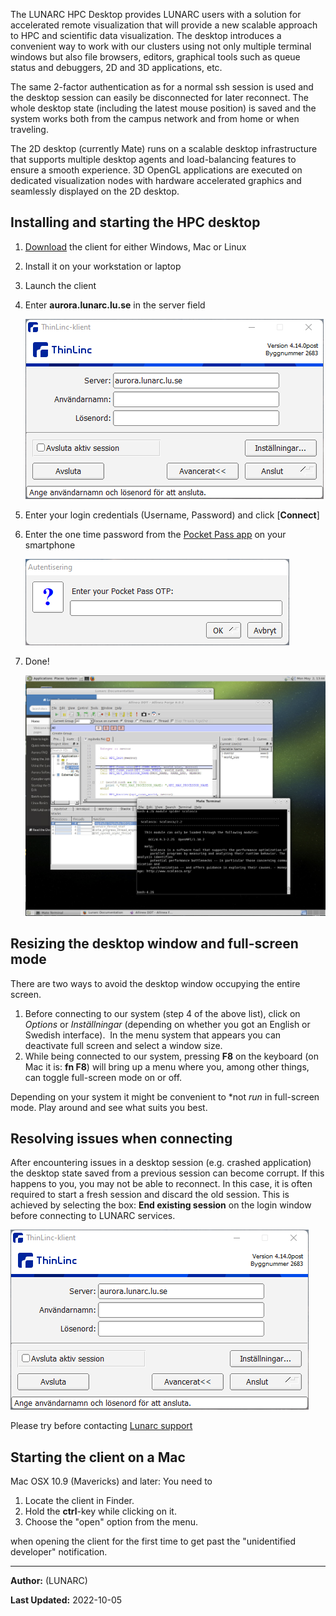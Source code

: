 The LUNARC HPC Desktop provides LUNARC users with a solution for accelerated remote visualization that will provide a new scalable approach to HPC and scientific data visualization. The desktop introduces a convenient way to work with our clusters using not only multiple terminal windows but also file browsers, editors, graphical tools such as queue status and debuggers, 2D and 3D applications, etc.

The same 2-factor authentication as for a normal ssh session is used and the desktop session can easily be disconnected for later reconnect. The whole desktop state (including the latest mouse position) is saved and the system works both from the campus network and from home or when traveling.

The 2D desktop (currently Mate) runs on a scalable desktop infrastructure that supports multiple desktop agents and load-balancing features to ensure a smooth experience. 3D OpenGL applications are executed on dedicated visualization nodes with hardware accelerated graphics and seamlessly displayed on the 2D desktop.

## Installing and starting the HPC desktop

 1. [Download](https://www.cendio.com/thinlinc/download "Download") the client for either Windows, Mac or Linux 
 1. Install it on your workstation or laptop
 1. Launch the client
 1. Enter **aurora.lunarc.lu.se** in the server field 
 
    ![login window](../images/desktopLogin.png "Desktop login window")
 
 1. Enter your login credentials (Username, Password) and click [**Connect**]
 1. Enter the one time password from the [Pocket Pass app](/../getting_started/authenticator_howto/) on your smartphone
 
    ![otp input screen](../images/desktopOTP.png "OTP input screen")
 
 1. Done!

    ![sample screen](../images/desktopSampleScreen.png "Desktop sample screen")


## Resizing the desktop window and full-screen mode

There are two ways to avoid the desktop window occupying the entire screen. 

 1. Before connecting to our system (step 4 of the above list), click on *Options* or *Inställningar* (depending on whether you got an English or Swedish interface).  In the menu system that appears you can deactivate full screen and select a window size.  
 2. While being connected to our system, pressing **F8** on the keyboard (on Mac it is: **fn F8**) will bring up a menu where you, among other things, can toggle full-screen mode on or off. 

Depending on your system it might be convenient to *not _run_ in full-screen mode. Play around and see what suits you best.

## Resolving issues when connecting

After encountering issues in a desktop session (e.g. crashed application) the desktop state saved from a previous session can become corrupt. If this happens to you, you may not be able to reconnect. In this case, it is often required to start a fresh session and discard the old session.  This is achieved by selecting the box: **End existing session** on the login window before connecting to LUNARC services.

![login window](../images/desktopLogin.png "Desktop login window")

Please try before contacting [Lunarc support](http://www.lunarc.lu.se/support/support_form "LUNARC support form")

## Starting the client on a Mac

Mac OSX 10.9 (Mavericks) and later: You need to

 1. Locate the client in Finder.
 2. Hold the **ctrl**-key while clicking on it.
 3. Choose the "open" option from the menu.

when opening the client for the first time to get past the "unidentified developer" notification.

---

**Author:**
(LUNARC)

**Last Updated:**
2022-10-05